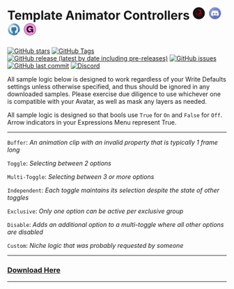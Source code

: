 # Template Animator Controllers [<img src="https://github.com/JustSleightly/Resources/raw/main/Icons/JSLogo.png" width="30" height="30">](https://vrc.sleightly.dev/ "JustSleightly") [<img src="https://github.com/JustSleightly/Resources/raw/main/Icons/Discord.png" width="30" height="30">](https://discord.sleightly.dev/ "Discord") [<img src="https://github.com/JustSleightly/Resources/raw/main/Icons/GitHub.png" width="30" height="30">](https://github.sleightly.dev/ "Github") [<img src="https://github.com/JustSleightly/Resources/raw/main/Icons/Store.png" width="30" height="30">](https://store.sleightly.dev/ "Store")

[![GitHub stars](https://img.shields.io/github/stars/JustSleightly/ControllerTemplates)](https://github.com/JustSleightly/ControllerTemplates/stargazers) [![GitHub Tags](https://img.shields.io/github/tag/JustSleightly/ControllerTemplates)](https://github.com/JustSleightly/ControllerTemplates/tags) [![GitHub release (latest by date including pre-releases)](https://img.shields.io/github/v/release/JustSleightly/ControllerTemplates?include_prereleases)](https://github.com/JustSleightly/ControllerTemplates/releases) [![GitHub issues](https://img.shields.io/github/issues/JustSleightly/ControllerTemplates)](https://github.com/JustSleightly/ControllerTemplates/issues) [![GitHub last commit](https://img.shields.io/github/last-commit/JustSleightly/ControllerTemplates)](https://github.com/JustSleightly/ControllerTemplates/commits/main) [![Discord](https://img.shields.io/discord/780192344800362506)](https://discord.sleightly.dev/)

All sample logic below is designed to work regardless of your Write Defaults settings unless otherwise specified, and thus should be ignored in any downloaded samples. Please exercise due diligence to use whichever one is compatible with your Avatar, as well as mask any layers as needed.

All sample logic is designed so that bools use `True` for `On` and `False` for `Off`. Arrow indicators in your Expressions Menu represent True.

---

`Buffer`: *An animation clip with an invalid property that is typically 1 frame long*

`Toggle`: *Selecting between 2 options*

`Multi-Toggle`: *Selecting between 3 or more options*

`Independent`: *Each toggle maintains its selection despite the state of other toggles*

`Exclusive`: *Only one option can be active per exclusive group*

`Disable`: *Adds an additional option to a multi-toggle where all other options are disabled*

`Custom`: *Niche logic that was probably requested by someone*

---

### [Download Here](https://templates.sleightly.dev)

---
